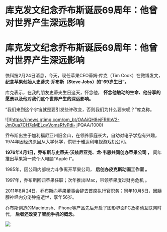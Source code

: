 # 库克发文纪念乔布斯诞辰69周年：他曾对世界产生深远影响

# 库克发文纪念乔布斯诞辰69周年：他曾对世界产生深远影响

快科技2月24日消息，今天，现任苹果CEO蒂姆·库克（Tim Cook）在微博发文， **纪念苹果创始人史蒂夫·乔布斯（Steve
Jobs）的“69岁生日”。**

库克表示，在我的朋友史蒂夫生日这天，怀念他， **怀念他触动的生命、他分享的愿景以及他对我们这个世界产生的深远影响。**

“我们来到这个宇宙就是要引发些许改变，否则我们为什么要来呢？”库克称。

![](https://inews.gtimg.com/om_bt/OAAiQH8ejFR6bV2-JmOua7CH7eMELqvVomsRfvPdi-
jPQAA/1000)

乔布斯出生于加利福尼亚州旧金山，在领养家庭长大，自幼对电子学抱有兴趣，1974年因经济原因从大学休学，供职于雅达利电视游戏机公司。

**1976年4月1日，乔布斯与史蒂夫·沃兹尼亚克、龙·韦恩共同创办苹果公司 ，** 同年推出苹果第一款个人电脑“Apple I”。

1985年，因公司内部权力斗争离开苹果公司， **后创办皮克斯动画工作室 。**

1997年，乔布斯回归苹果任职；次年推出iMac，带领苹果度过财务危机 。

2011年8月24日，乔布斯向苹果董事会辞去首席执行官职务；同年10月5日，因胰腺神经内分泌肿瘤逝世，享年56岁。

乔布斯创造的Macintosh、iPhone等产品先后开启了图形界面PC及移动互联网时代， **后者还改变了智能手机的概念。**

![](https://inews.gtimg.com/om_bt/OlLap5dHHtCKVg9prz4L1fcw9AiDVP238IWYW4NkgqbbIAA/1000)

